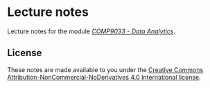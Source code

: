 # Lecture notes

Lecture notes for the module [*COMP9033 - Data Analytics*](http://tel.cit.ie/msc-in-cloud-computing).

## License

These notes are made available to you under the [Creative Commons Attribution-NonCommercial-NoDerivatives 4.0 International license](LICENSE).

